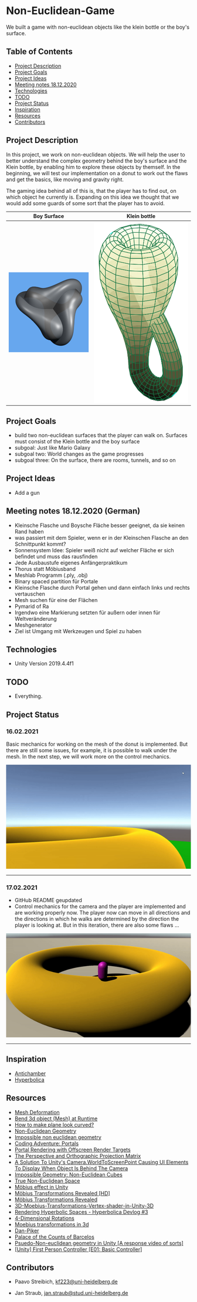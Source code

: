 # Non-Euclidean-Game
We built a game with non-euclidean objects like the klein bottle or the boy's surface.
## Table of Contents

* [Project Description](#project-description)
* [Project Goals](#project-goals)
* [Project Ideas](#project-ideas)
* [Meeting notes 18.12.2020](#meeting-notes-18.12.2020)
* [Technologies](#technologies)
* [TODO](#todo)
* [Project Status](#project-status)
* [Inspiration](#inspiration)
* [Resources](#resources)
* [Contributors](#contributors)

## Project Description

In this project, we work on non-euclidean objects. We will help the user to better understand the complex geometry behind the boy's surface and the Klein bottle, by enabling him to explore these objects by themself. 
In the beginning, we will test our implementation on a donut to work out the flaws and get the basics, like moving and gravity right.

The gaming idea behind all of this is, that the player has to find out, on which object he currently is. Expanding on this idea we thought that we would add some guards of some sort that the player has to avoid.

Boy Surface             |  Klein bottle
:-------------------------:|:-------------------------:
![](git_res/Boy_Surface-animation-small.gif)  |  ![](git_res/Klein_bottle.svg)

## Project Goals
* build two non-euclidean surfaces that the player can walk on. Surfaces must consist of the Klein bottle and the boy surface 
* subgoal: Just like Mario Galaxy
* subgoal two: World changes as the game progresses
* subgoal three: On the surface, there are rooms, tunnels, and so on

## Project Ideas
* Add a gun

## Meeting notes 18.12.2020 (German)
* Kleinsche Flasche und Boysche Fläche besser geeignet, da sie  keinen Rand haben
* was passiert mit dem Spieler, wenn er in der Kleinschen Flasche an den Schnittpunkt kommt?
* Sonnensystem Idee: Spieler weiß nicht auf welcher Fläche er sich befindet und muss das rausfinden
* Jede Ausbaustufe eigenes Anfängerpraktikum
* Thorus statt Möbiusband
* Meshlab Programm (.ply, .obj)
* Binary spaced partition für Portale
* Kleinsche Flasche durch Portal gehen und dann einfach links und rechts vertauschen
* Mesh suchen für eine der Flächen
* Pymarid of Ra
* Irgendwo eine Markierung setzten für außern oder innen für Weltveränderung
* Meshgenerator
* Ziel ist Umgang mit Werkzeugen und Spiel zu haben

## Technologies 
* Unity Version 2019.4.4f1

## TODO
* Everything.

## Project Status
### 16.02.2021
Basic mechanics for working on the mesh of the donut is implemented. But there are still some issues, for example, it is possible to walk under the mesh. In the next step, we will work more on the control mechanics.

![First test of the "gravity" code](git_res/Raycast_Test_1.gif)
- - - - -

### 17.02.2021
- GitHub README geupdated
- Control mechanics for the camera and the player are implemented and are working properly now. The player now can move in all directions and the directions in which he walks are determined by the direction the player is looking at. But in this iteration, there are also some flaws ...

![First implementation of camera and player movment](git_res/Movment_Test_1.gif)
- - - - - 

## Inspiration

* [Antichamber](http://www.antichamber-game.com)
* [Hyperbolica](https://store.steampowered.com/app/1256230/Hyperbolica/)

## Resources

* [Mesh Deformation](https://catlikecoding.com/unity/tutorials/mesh-deformation/)
* [Bend 3d object (Mesh) at Runtime](https://answers.unity.com/questions/1725691/bend-3d-object-mesh-at-runtime.html)
* [How to make plane look curved?](https://answers.unity.com/questions/288835/how-to-make-plane-look-curved.html?childToView=288888#answer-288888)
* [Non-Euclidean Geometry](https://www.reddit.com/r/Unity3D/comments/3qqyic/noneuclidean_geometry/)
* [Impossible non euclidean geometry](https://forum.unity.com/threads/impossible-non-euclidean-geometry.893938/)
* [Coding Adventure: Portals](https://www.youtube.com/watch?v=cWpFZbjtSQg)
* [Portal Rendering with Offscreen Render Targets](https://tomhulton.blogspot.com/2015/08/portal-rendering-with-offscreen-render.html)
* [The Perspective and Orthographic Projection Matrix](https://www.scratchapixel.com/lessons/3d-basic-rendering/perspective-and-orthographic-projection-matrix/projection-matrices-what-you-need-to-know-first)
* [A Solution To Unity's Camera.WorldToScreenPoint Causing UI Elements To Display When Object Is Behind The Camera](https://www.turiyaware.com/blog/a-solution-to-unitys-camera-worldtoscreenpoint-causing-ui-elements-to-display-when-object-is-behind-the-camera)
* [Impossible Geometry: Non-Euclidean Cubes](https://www.alanzucconi.com/2015/12/09/3873/)
* [True Non-Euclidean Space](https://answers.unity.com/questions/1085798/true-non-euclidean-space.html)
* [Möbius effect in Unity](https://gamedev.stackexchange.com/questions/178711/möbius-effect-in-unity)
* [Möbius Transformations Revealed [HD]](https://www.youtube.com/watch?v=0z1fIsUNhO4)
* [Möbius Transformations Revealed](https://www-users.math.umn.edu/~arnold//moebius/)
* [3D-Moebius-Transformations-Vertex-shader-in-Unity-3D](https://github.com/IRCSS/3D-Moebius-Transformations-Vertex-shader-in-Unity-3D)
* [Rendering Hyperbolic Spaces - Hyperbolica Devlog #3](https://www.youtube.com/watch?v=pXWRYpdYc7Q)
* [4-Dimensional Rotations](https://spacesymmetrystructure.wordpress.com/2008/12/11/4-dimensional-rotations/)
* [Moebius transformations in 3d](https://gist.githubusercontent.com/Dan-Piker/f7d790b3967d41bff8b0291f4cf7bd9e/raw/6225dadae2d8960fbc523b0082ae411e860803ad/Moebius3d)
* [Dan-Piker](https://github.com/Dan-Piker)
* [Palace of the Counts of Barcelos](https://sketchfab.com/3d-models/palace-of-the-counts-of-barcelos-655707837d0a4c4d814eb203f2a95bbc)
* [Psuedo-Non-euclidean geometry in Unity [A response video of sorts]](https://www.youtube.com/watch?v=ukdIAcfGKF4)
* [[Unity] First Person Controller [E01: Basic Controller]](https://www.youtube.com/watch?v=PmIPqGqp8UY)

## Contributors

* Paavo Streibich, kf223@uni-heidelberg.de

* Jan Straub, jan.straub@stud.uni-heidelberg.de